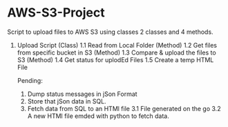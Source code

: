 # AWS-S3-Project
Script to upload files to AWS S3 using classes
    2 classes and 4 methods.
1. Upload Script (Class)
    1.1 Read from Local Folder (Method)
    1.2 Get files from specific bucket in S3 (Method)
    1.3 Compare & upload the files to S3 (Method)
    1.4 Get status for uplodEd Files
    1.5 Create a temp HTML File


    Pending: 
    1. Dump status messages in jSon Format
    2. Store that jSon data in SQL.
    3. Fetch data from SQL to an HTMl file
        3.1 File generated on the go
        3.2 A new HTMl file emded with python to fetch data.
